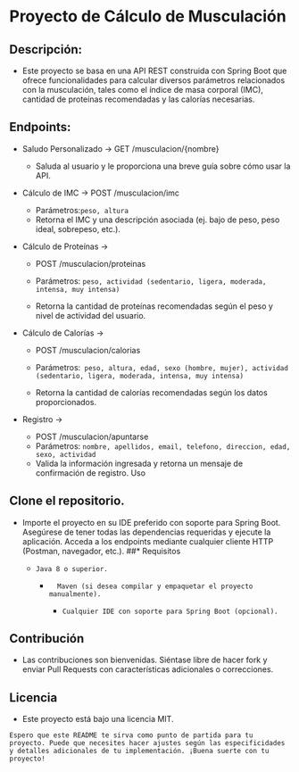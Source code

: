 
# Proyecto de Cálculo de Musculación
## Descripción:
* Este proyecto se basa en una API REST construida con Spring Boot que ofrece funcionalidades para calcular diversos parámetros relacionados con la musculación, tales como el índice de masa corporal (IMC), cantidad de proteínas recomendadas y las calorías necesarias.

## Endpoints:
* Saludo Personalizado -> 
GET /musculacion/{nombre}
  * Saluda al usuario y le proporciona una breve guía sobre cómo usar la API.

* Cálculo de IMC -> 
    POST /musculacion/imc
  * Parámetros:`peso, altura`
  * Retorna el IMC y una descripción asociada (ej. bajo de peso, peso ideal, sobrepeso, etc.).
* Cálculo de Proteínas -> 
  * POST /musculacion/proteinas
  * Parámetros: `peso, actividad (sedentario, ligera, moderada, intensa, muy intensa)`

  * Retorna la cantidad de proteínas recomendadas según el peso y nivel de actividad del usuario.
* Cálculo de Calorías ->
  * POST /musculacion/calorias

  * Parámetros:` peso, altura, edad, sexo (hombre, mujer), actividad (sedentario, ligera, moderada, intensa, muy intensa)`
  * Retorna la cantidad de calorías recomendadas según los datos proporcionados. 
* Registro ->
  * POST /musculacion/apuntarse
  * Parámetros: `nombre, apellidos, email, telefono, direccion, edad, sexo, actividad`
  * Valida la información ingresada y retorna un mensaje de confirmación de registro.
    Uso

## Clone el repositorio.
* Importe el proyecto en su IDE preferido con soporte para Spring Boot.
Asegúrese de tener todas las dependencias requeridas y ejecute la aplicación.
Acceda a los endpoints mediante cualquier cliente HTTP (Postman, navegador, etc.).
##*  Requisitos
  *     Java 8 o superior.
    *       Maven (si desea compilar y empaquetar el proyecto manualmente).
      *     Cualquier IDE con soporte para Spring Boot (opcional).
## Contribución
  * Las contribuciones son bienvenidas. Siéntase libre de hacer fork y enviar Pull Requests con características adicionales o correcciones.

## Licencia
*   Este proyecto está bajo una licencia MIT.

`Espero que este README te sirva como punto de partida para tu proyecto. Puede que necesites hacer ajustes según las especificidades y detalles adicionales de tu implementación. ¡Buena suerte con tu proyecto!`